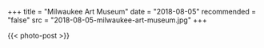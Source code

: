+++
title = "Milwaukee Art Museum"
date = "2018-08-05"
recommended = "false"
src = "2018-08-05-milwaukee-art-museum.jpg"
+++

{{< photo-post >}}
